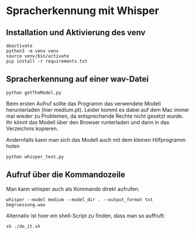 # Spracherkennung mit Whisper



## Installation und Aktivierung des venv


```
deactivate
python3 -m venv venv
source venv/bin/activate
pip install -r requirements.txt

```

## Spracherkennung auf einer wav-Datei

```
python getTheModel.py

```

Beim ersten Aufruf sollte das Programm das verwendete Modell herunterladen (hier medium.pt). Leider kommt es dabei auf dem Mac immer mal wieder zu Problemen, da entsprechende Rechte nicht gesetzt wurde. Ihr könnt das Modell über den Browser runterladen und dann in das Verzeichnis kopieren.

Andernfalls kann man sich das Modell auch mit dem kleinen Hilfprogramm holen

```
python whisper_test.py

```


## Aufruf über die Kommandozeile

Man kann whisper auch als Kommando direkt aufrufen. 

```
whisper --model medium --model_dir . --output_format txt begruessung.wav

```

Alternativ ist hoer ein shell-Script zu finden, dass man so auffruft:

```
sh ./do_it.sh

```
